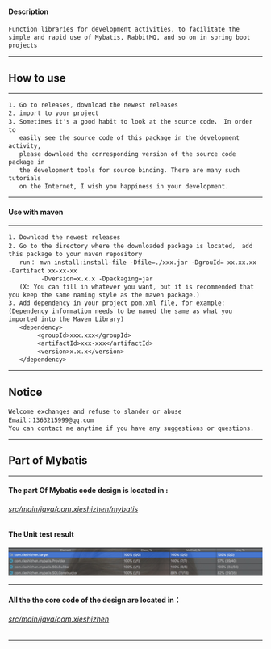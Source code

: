 #### Description
````
Function libraries for development activities, to facilitate the simple and rapid use of Mybatis, RabbitMQ, and so on in spring boot projects
````
---
## How to use
---
````
1. Go to releases, download the newest releases
2. import to your project
3. Sometimes it's a good habit to look at the source code， In order to 
   easily see the source code of this package in the development activity, 
   please download the corresponding version of the source code package in 
   the development tools for source binding. There are many such tutorials 
   on the Internet, I wish you happiness in your development.
````
---
#### Use with maven
---
````
1. Download the newest releases
2. Go to the directory where the downloaded package is located， add this package to your maven repository
   run： mvn install:install-file -Dfile=./xxx.jar -DgrouId= xx.xx.xx -Dartifact xx-xx-xx 
         -Dversion=x.x.x -Dpackaging=jar
   (X: You can fill in whatever you want, but it is recommended that you keep the same naming style as the maven package.)
3. Add dependency in your project pom.xml file, for example:(Dependency information needs to be named the same as what you imported into the Maven Library)
   <dependency>
        <groupId>xxx.xxx</groupId>
        <artifactId>xxx-xxx</artifactId>
        <version>x.x.x</version>
   </dependency>

````
---
## Notice
````
Welcome exchanges and refuse to slander or abuse
Email：1363215999@qq.com
You can contact me anytime if you have any suggestions or questions.
````
---
## Part of Mybatis
---
#### The part Of Mybatis code design is located in : 
###### [src/main/java/com.xieshizhen/mybatis](https://github.com/Kitetop/mybatis/tree/master/src/main/java/com/xieshizhen/mybatis)
#### The Unit test result
![mybatis_unit_test](./REDEME_IMAGES/mybatis_unit_test.jpg)

---
#### All the the core code of the design are located in：
###### [src/main/java/com.xieshizhen](https://github.com/Kitetop/mybatis/tree/master/src/main/java/com/xieshizhen)
---
